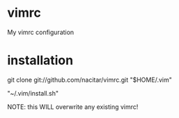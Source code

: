vimrc
======

My vimrc configuration


installation
============

git clone git://github.com/nacitar/vimrc.git "$HOME/.vim"

"~/.vim/install.sh"

NOTE: this WILL overwrite any existing vimrc!
